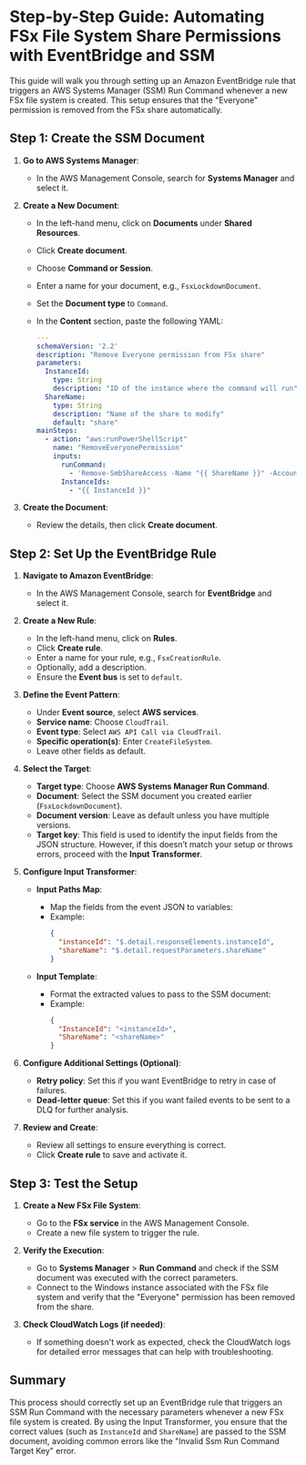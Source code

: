
# Step-by-Step Guide: Automating FSx File System Share Permissions with EventBridge and SSM

This guide will walk you through setting up an Amazon EventBridge rule that triggers an AWS Systems Manager (SSM) Run Command whenever a new FSx file system is created. This setup ensures that the "Everyone" permission is removed from the FSx share automatically.

## Step 1: Create the SSM Document

1. **Go to AWS Systems Manager**:
   - In the AWS Management Console, search for **Systems Manager** and select it.

2. **Create a New Document**:
   - In the left-hand menu, click on **Documents** under **Shared Resources**.
   - Click **Create document**.
   - Choose **Command or Session**.
   - Enter a name for your document, e.g., `FsxLockdownDocument`.
   - Set the **Document type** to `Command`.
   - In the **Content** section, paste the following YAML:

     ```yaml
     ---
     schemaVersion: '2.2'
     description: "Remove Everyone permission from FSx share"
     parameters:
       InstanceId:
         type: String
         description: "ID of the instance where the command will run"
       ShareName:
         type: String
         description: "Name of the share to modify"
         default: "share"
     mainSteps:
       - action: "aws:runPowerShellScript"
         name: "RemoveEveryonePermission"
         inputs:
           runCommand:
             - 'Remove-SmbShareAccess -Name "{{ ShareName }}" -AccountName "Everyone" -Force'
           InstanceIds:
             - "{{ InstanceId }}"
     ```

3. **Create the Document**:
   - Review the details, then click **Create document**.

## Step 2: Set Up the EventBridge Rule

1. **Navigate to Amazon EventBridge**:
   - In the AWS Management Console, search for **EventBridge** and select it.

2. **Create a New Rule**:
   - In the left-hand menu, click on **Rules**.
   - Click **Create rule**.
   - Enter a name for your rule, e.g., `FsxCreationRule`.
   - Optionally, add a description.
   - Ensure the **Event bus** is set to `default`.

3. **Define the Event Pattern**:
   - Under **Event source**, select **AWS services**.
   - **Service name**: Choose `CloudTrail`.
   - **Event type**: Select `AWS API Call via CloudTrail`.
   - **Specific operation(s)**: Enter `CreateFileSystem`.
   - Leave other fields as default.

4. **Select the Target**:
   - **Target type**: Choose **AWS Systems Manager Run Command**.
   - **Document**: Select the SSM document you created earlier (`FsxLockdownDocument`).
   - **Document version**: Leave as default unless you have multiple versions.
   - **Target key**: This field is used to identify the input fields from the JSON structure. However, if this doesn’t match your setup or throws errors, proceed with the **Input Transformer**.

5. **Configure Input Transformer**:
   - **Input Paths Map**:
     - Map the fields from the event JSON to variables:
     - Example:
       ```json
       {
         "instanceId": "$.detail.responseElements.instanceId",
         "shareName": "$.detail.requestParameters.shareName"
       }
       ```

   - **Input Template**:
     - Format the extracted values to pass to the SSM document:
     - Example:
       ```json
       {
         "InstanceId": "<instanceId>",
         "ShareName": "<shareName>"
       }
       ```

6. **Configure Additional Settings (Optional)**:
   - **Retry policy**: Set this if you want EventBridge to retry in case of failures.
   - **Dead-letter queue**: Set this if you want failed events to be sent to a DLQ for further analysis.

7. **Review and Create**:
   - Review all settings to ensure everything is correct.
   - Click **Create rule** to save and activate it.

## Step 3: Test the Setup

1. **Create a New FSx File System**:
   - Go to the **FSx service** in the AWS Management Console.
   - Create a new file system to trigger the rule.

2. **Verify the Execution**:
   - Go to **Systems Manager** > **Run Command** and check if the SSM document was executed with the correct parameters.
   - Connect to the Windows instance associated with the FSx file system and verify that the "Everyone" permission has been removed from the share.

3. **Check CloudWatch Logs (if needed)**:
   - If something doesn't work as expected, check the CloudWatch logs for detailed error messages that can help with troubleshooting.

## Summary

This process should correctly set up an EventBridge rule that triggers an SSM Run Command with the necessary parameters whenever a new FSx file system is created. By using the Input Transformer, you ensure that the correct values (such as `InstanceId` and `ShareName`) are passed to the SSM document, avoiding common errors like the "Invalid Ssm Run Command Target Key" error.
